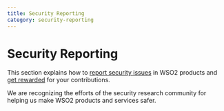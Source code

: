 ```yaml
---
title: Security Reporting
category: security-reporting
---
```


# Security Reporting

This section explains how to [report security issues](report-security-issues.md) in WSO2 products and 
[get rewarded](reward-and-acknowledgement-program/index.md) for your contributions. 

We are recognizing the efforts of the security research community for helping us make WSO2 products and 
services safer.
